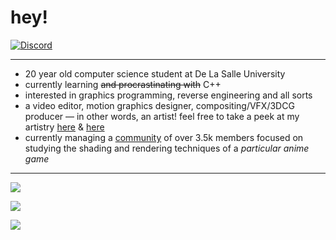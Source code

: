 # hey!

[![Discord](https://lanyard.cnrad.dev/api/176577264555786240?bg=141321&hideDiscrim=true)](https://discord.com/users/176577264555786240)

---

- 20 year old computer science student at De La Salle University
- currently learning ~~and procrastinating with~~ C++
- interested in graphics programming, reverse engineering and all sorts
- a video editor, motion graphics designer, compositing/VFX/3DCG producer — in other words, an artist! feel free to take a peek at my artistry [here](https://festivity.carrd.co/) & [here](https://twitter.com/festivizing)
- currently managing a [community](https://discord.gg/85rP9SpAkF) of over 3.5k members focused on studying the shading and rendering techniques of a *particular anime game*

---

![](https://github-readme-stats.vercel.app/api?username=festivities&show_icons=true&theme=radical)

![](https://github-readme-stats.vercel.app/api/top-langs/?username=festivities&show_icons=true&theme=radical)

![](https://komarev.com/ghpvc/?username=festivities&color=d93a7c)

<!--
**festivize/festivize** is a ✨ _special_ ✨ repository because its `README.md` (this file) appears on your GitHub profile.

Here are some ideas to get you started:

- 🔭 I’m currently working on ...
- 🌱 I’m currently learning ...
- 👯 I’m looking to collaborate on ...
- 🤔 I’m looking for help with ...
- 💬 Ask me about ...
- 📫 How to reach me: ...
- 😄 Pronouns: ...
- ⚡ Fun fact: ...
-->
